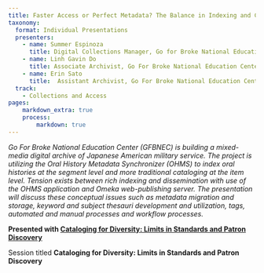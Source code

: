 ```yaml
---
title: Faster Access or Perfect Metadata? The Balance in Indexing and Cataloging Oral Histories
taxonomy:
  format: Individual Presentations
  presenters:
    - name: Summer Espinoza
	  title: Digital Collections Manager, Go for Broke National Education Center
	- name: Linh Gavin Do 
	  title: Associate Archivist, Go For Broke National Education Center
	- name: Erin Sato
	  title:  Assistant Archivist, Go For Broke National Education Center
  track:
    - Collections and Access
pages:
    markdown_extra: true
    process:
        markdown: true
---
```

_Go For Broke National Education Center (GFBNEC) is building a mixed-media digital archive of Japanese American 
military service. The project is utilizing the Oral History Metadata Synchronizer (OHMS) to index oral histories at 
the segment level and more traditional cataloging at the item level.  Tension exists between rich indexing and dissemination with use of the OHMS application and Omeka web-publishing server. The presentation will discuss these conceptual issues such as metadata migration and storage, keyword and subject thesauri development and utilization, tags, automated and manual processes and workflow processes._

**Presented with [Cataloging for Diversity: Limits in Standards and Patron Discovery](/program/sessions/Cataloging-for-Diversity-Limits-in-Standards-and-Patron-Discovery)**

Session titled **Cataloging for Diversity: Limits in Standards and Patron Discovery**
